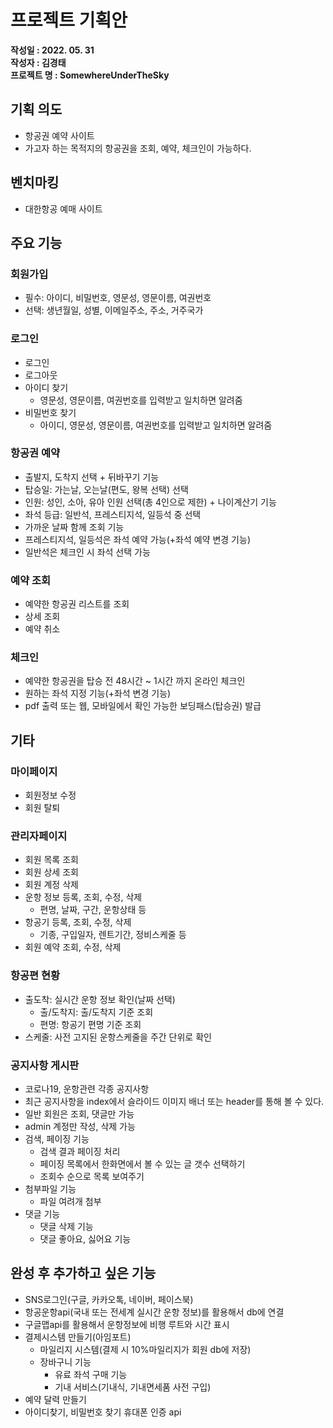 # 프로젝트 기획안
**작성일 : 2022. 05. 31**  
**작성자 : 김경태**  
**프로젝트 명 :  SomewhereUnderTheSky**

## 기획 의도 
- 항공권 예약 사이트
- 가고자 하는 목적지의 항공권을 조회, 예약, 체크인이 가능하다.

## 벤치마킹
- 대한항공 예매 사이트
  
## 주요 기능
### 회원가입
- 필수: 아이디, 비밀번호, 영문성, 영문이름, 여권번호
- 선택: 생년월일, 성별, 이메일주소, 주소, 거주국가

### 로그인
- 로그인
- 로그아웃
- 아이디 찾기
  - 영문성, 영문이름, 여권번호를 입력받고 일치하면 알려줌
- 비밀번호 찾기
  - 아이디, 영문성, 영문이름, 여권번호를 입력받고 일치하면 알려줌

### 항공권 예약
- 출발지, 도착지 선택 + 뒤바꾸기 기능
- 탑승일: 가는날, 오는날(편도, 왕복 선택) 선택
- 인원: 성인, 소아, 유아 인원 선택(총 4인으로 제한) + 나이계산기 기능
- 좌석 등급: 일반석, 프레스티지석, 일등석 중 선택
- 가까운 날짜 함께 조회 기능
- 프레스티지석, 일등석은 좌석 예약 가능(+좌석 예약 변경 기능)
- 일반석은 체크인 시 좌석 선택 가능

### 예약 조회
- 예약한 항공권 리스트를 조회
- 상세 조회
- 예약 취소

### 체크인
- 예약한 항공권을 탑승 전 48시간 ~ 1시간 까지 온라인 체크인
- 원하는 좌석 지정 기능(+좌석 변경 기능)
- pdf 출력 또는 웹, 모바일에서 확인 가능한 보딩패스(탑승권) 발급

## 기타
### 마이페이지
- 회원정보 수정
- 회원 탈퇴

### 관리자페이지
- 회원 목록 조회
- 회원 상세 조회
- 회원 계정 삭제
- 운항 정보 등록, 조회, 수정, 삭제
  - 편명, 날짜, 구간, 운항상태 등
- 항공기 등록, 조회, 수정, 삭제
  - 기종, 구입일자, 렌트기간, 정비스케줄 등
- 회원 예약 조회, 수정, 삭제

### 항공편 현황
- 출도착: 실시간 운항 정보 확인(날짜 선택)
  - 출/도착지: 출/도착지 기준 조회
  - 편명: 항공기 편명 기준 조회
- 스케줄: 사전 고지된 운항스케줄을 주간 단위로 확인

### 공지사항 게시판
- 코로나19, 운항관련 각종 공지사항
- 최근 공지사항을 index에서 슬라이드 이미지 배너 또는 header를 통해 볼 수 있다.
- 일반 회원은 조회, 댓글만 가능
- admin 계정만 작성, 삭제 가능
- 검색, 페이징 기능
  - 검색 결과 페이징 처리
  - 페이징 목록에서 한화면에서 볼 수 있는 글 갯수 선택하기
  - 조회수 순으로 목록 보여주기
- 첨부파일 기능
  - 파일 여려개 첨부
- 댓글 기능
  - 댓글 삭제 기능
  - 댓글 좋아요, 싫어요 기능

## 완성 후 추가하고 싶은 기능
- SNS로그인(구글, 카카오톡, 네이버, 페이스북)
- 항공운항api(국내 또는 전세계 실시간 운항 정보)를 활용해서 db에 연결
- 구글맵api를 활용해서 운항정보에 비행 루트와 시간 표시
- 결제시스템 만들기(아임포트)
  - 마일리지 시스템(결제 시 10%마일리지가 회원 db에 저장)
  - 장바구니 기능
    - 유료 좌석 구매 기능
    - 기내 서비스(기내식, 기내면세품 사전 구입)
- 예약 달력 만들기
- 아이디찾기, 비밀번호 찾기 휴대폰 인증 api